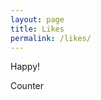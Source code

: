 ```yaml
---
layout: page
title: Likes
permalink: /likes/
---
```


Happy!

<span id="busuanzi_container_site_pv">    
	Counter <span id="busuanzi_value_site_pv"></span>
</span>

